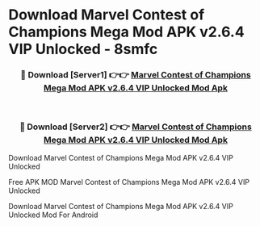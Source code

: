 # Download Marvel Contest of Champions Mega Mod APK v2.6.4 VIP Unlocked - 8smfc



<div align="center">
<h3>🔴 Download [Server1] 👉👉 <a href="https://momento.my/?title=Marvel_Contest_of_Champions_Mega_Mod_APK_v2.6.4_VIP_Unlocked">Marvel Contest of Champions Mega Mod APK v2.6.4 VIP Unlocked Mod Apk</a></h3><br>

<h3>🔴 Download [Server2] 👉👉 <a href="https://momento.my/?title=Marvel_Contest_of_Champions_Mega_Mod_APK_v2.6.4_VIP_Unlocked">Marvel Contest of Champions Mega Mod APK v2.6.4 VIP Unlocked Mod Apk</a></h3>
</div>



Download Marvel Contest of Champions Mega Mod APK v2.6.4 VIP Unlocked 

Free APK MOD Marvel Contest of Champions Mega Mod APK v2.6.4 VIP Unlocked 

Download Marvel Contest of Champions Mega Mod APK v2.6.4 VIP Unlocked Mod For Android
